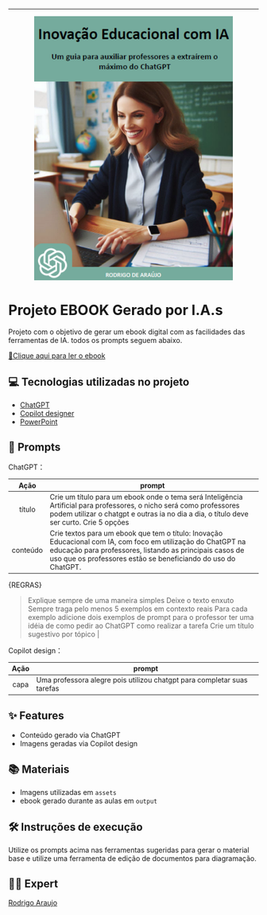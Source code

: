-------


<p align="center">
<img 
    src="./assets/cover.png"
    width="400"  
/>
</p>

# Projeto EBOOK Gerado por I.A.s

Projeto com o objetivo de gerar um ebook digital com as facilidades das ferramentas de IA. todos os prompts seguem abaixo.

<a href="https://github.com/felipeAguiarCode/prompts-recipe-to-create-a-ebook/blob/main/output/ebook%20-%20css%20jedi%20output.pdf" title="View PDF now"> 📕Clique aqui para ler o ebook</a>

## 💻 Tecnologias utilizadas no projeto

- [ChatGPT](https://chat.openai.com/) 
- [Copilot designer](https://bing.com/create)
- [PowerPoint](https://www.microsoft.com/en/microsoft-365/powerpoint)

## 🧠 Prompts


ChatGPT：

|   Ação   | prompt                                                                                                                                                                                                                                                                         |
| :------: | ------------------------------------------------------------------------------------------------------------------------------------------------------------------------------------------------------------------------------------------------------------------------------ |
|  título  | Crie um título para um ebook onde o tema será Inteligência Artificial para professores, o nicho será como professores podem utilizar o chatgpt e outras ia no dia a dia, o título deve ser curto. Crie 5 opções                                                        |
| conteúdo | Crie textos para um ebook que tem o título: Inovação Educacional com IA, com foco em utilização do ChatGPT na educação para professores, listando as principais casos de uso que os professores estão se beneficiando do uso do ChatGPT.

{REGRAS}

> Explique sempre de uma maneira simples
> Deixe o texto enxuto
> Sempre traga pelo menos 5 exemplos em contexto reais
> Para cada exemplo adicione dois exemplos de prompt para o professor ter uma idéia de como pedir ao ChatGPT como realizar a tarefa
> Crie um título sugestivo por tópico |


Copilot design：

|  Ação  | prompt                                                                                 |
| :----: | -------------------------------------------------------------------------------------- |
| capa   | Uma professora alegre pois utilizou chatgpt para completar suas tarefas                |

## ✨ Features

- Conteúdo gerado via ChatGPT
- Imagens geradas via Copilot design

## 📚 Materiais

- Imagens utilizadas em `assets`
- ebook gerado durante as aulas em `output`

## 🛠️ Instruções de execução

Utilize os prompts acima nas ferramentas sugeridas para gerar o material base e utilize uma ferramenta de edição de documentos para diagramação.

## 👨‍💻 Expert
[Rodrigo Araujo](https://github.com/raraujor)
